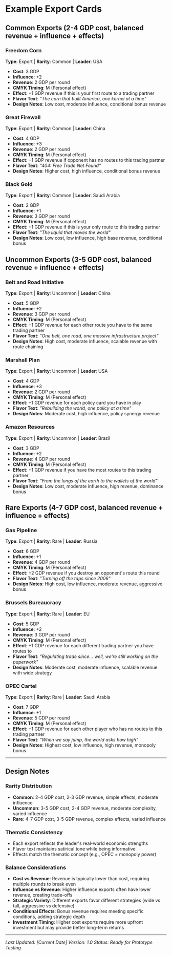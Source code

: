 # Example Export Cards

## Common Exports (2-4 GDP cost, balanced revenue + influence + effects)

### Freedom Corn
**Type**: Export | **Rarity**: Common | **Leader**: USA
- **Cost**: 3 GDP
- **Influence**: +2
- **Revenue**: 2 GDP per round
- **CMYK Timing**: M (Personal effect)
- **Effect**: +1 GDP revenue if this is your first route to a trading partner
- **Flavor Text**: *"The corn that built America, one kernel at a time"*
- **Design Notes**: Low cost, moderate influence, conditional bonus revenue

### Great Firewall
**Type**: Export | **Rarity**: Common | **Leader**: China  
- **Cost**: 4 GDP
- **Influence**: +3
- **Revenue**: 2 GDP per round
- **CMYK Timing**: M (Personal effect)
- **Effect**: +1 GDP revenue if opponent has no routes to this trading partner
- **Flavor Text**: *"404: Free Trade Not Found"*
- **Design Notes**: Higher cost, high influence, conditional bonus revenue

### Black Gold
**Type**: Export | **Rarity**: Common | **Leader**: Saudi Arabia
- **Cost**: 2 GDP
- **Influence**: +1
- **Revenue**: 3 GDP per round
- **CMYK Timing**: M (Personal effect)
- **Effect**: +1 GDP revenue if this is your only route to this trading partner
- **Flavor Text**: *"The liquid that moves the world"*
- **Design Notes**: Low cost, low influence, high base revenue, conditional bonus

## Uncommon Exports (3-5 GDP cost, balanced revenue + influence + effects)

### Belt and Road Initiative
**Type**: Export | **Rarity**: Uncommon | **Leader**: China
- **Cost**: 5 GDP
- **Influence**: +2
- **Revenue**: 3 GDP per round
- **CMYK Timing**: M (Personal effect)
- **Effect**: +1 GDP revenue for each other route you have to the same trading partner
- **Flavor Text**: *"One belt, one road, one massive infrastructure project"*
- **Design Notes**: High cost, moderate influence, scalable revenue with route chaining

### Marshall Plan
**Type**: Export | **Rarity**: Uncommon | **Leader**: USA
- **Cost**: 4 GDP
- **Influence**: +3
- **Revenue**: 2 GDP per round
- **CMYK Timing**: M (Personal effect)
- **Effect**: +1 GDP revenue for each policy card you have in play
- **Flavor Text**: *"Rebuilding the world, one policy at a time"*
- **Design Notes**: Moderate cost, high influence, policy synergy revenue

### Amazon Resources
**Type**: Export | **Rarity**: Uncommon | **Leader**: Brazil
- **Cost**: 3 GDP
- **Influence**: +2
- **Revenue**: 4 GDP per round
- **CMYK Timing**: M (Personal effect)
- **Effect**: +1 GDP revenue if you have the most routes to this trading partner
- **Flavor Text**: *"From the lungs of the earth to the wallets of the world"*
- **Design Notes**: Low cost, moderate influence, high revenue, dominance bonus

## Rare Exports (4-7 GDP cost, balanced revenue + influence + effects)

### Gas Pipeline
**Type**: Export | **Rarity**: Rare | **Leader**: Russia
- **Cost**: 6 GDP
- **Influence**: +1
- **Revenue**: 4 GDP per round
- **CMYK Timing**: M (Personal effect)
- **Effect**: +2 GDP revenue if you destroy an opponent's route this round
- **Flavor Text**: *"Turning off the taps since 2006"*
- **Design Notes**: High cost, low influence, moderate revenue, aggressive bonus

### Brussels Bureaucracy
**Type**: Export | **Rarity**: Rare | **Leader**: EU
- **Cost**: 5 GDP
- **Influence**: +2
- **Revenue**: 3 GDP per round
- **CMYK Timing**: M (Personal effect)
- **Effect**: +1 GDP revenue for each different trading partner you have routes to
- **Flavor Text**: *"Regulating trade since... well, we're still working on the paperwork"*
- **Design Notes**: Moderate cost, moderate influence, scalable revenue with wide strategy

### OPEC Cartel
**Type**: Export | **Rarity**: Rare | **Leader**: Saudi Arabia
- **Cost**: 7 GDP
- **Influence**: +1
- **Revenue**: 5 GDP per round
- **CMYK Timing**: M (Personal effect)
- **Effect**: +1 GDP revenue for each other player who has no routes to this trading partner
- **Flavor Text**: *"When we say jump, the world asks how high"*
- **Design Notes**: Highest cost, low influence, high revenue, monopoly bonus

---

## Design Notes

### Rarity Distribution
- **Common**: 2-4 GDP cost, 2-3 GDP revenue, simple effects, moderate influence
- **Uncommon**: 3-5 GDP cost, 2-4 GDP revenue, moderate complexity, varied influence
- **Rare**: 4-7 GDP cost, 3-5 GDP revenue, complex effects, varied influence

### Thematic Consistency
- Each export reflects the leader's real-world economic strengths
- Flavor text maintains satirical tone while being informative
- Effects match the thematic concept (e.g., OPEC = monopoly power)

### Balance Considerations
- **Cost vs Revenue**: Revenue is typically lower than cost, requiring multiple rounds to break even
- **Influence vs Revenue**: Higher influence exports often have lower revenue, creating trade-offs
- **Strategic Variety**: Different exports favor different strategies (wide vs tall, aggressive vs defensive)
- **Conditional Effects**: Bonus revenue requires meeting specific conditions, adding strategic depth
- **Investment Timing**: Higher cost exports require more upfront investment but may provide better long-term returns

---

*Last Updated: [Current Date]*
*Version: 1.0*
*Status: Ready for Prototype Testing*
